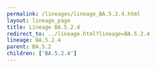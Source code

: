 ```yaml
---
permalink: /lineages/lineage_BA.5.2.4.html
layout: lineage_page
title: Lineage BA.5.2.4
redirect_to: ../lineage.html?lineage=BA.5.2.4
lineage: BA.5.2.4
parent: BA.5.2
children: ['BA.5.2.4']
---
```

